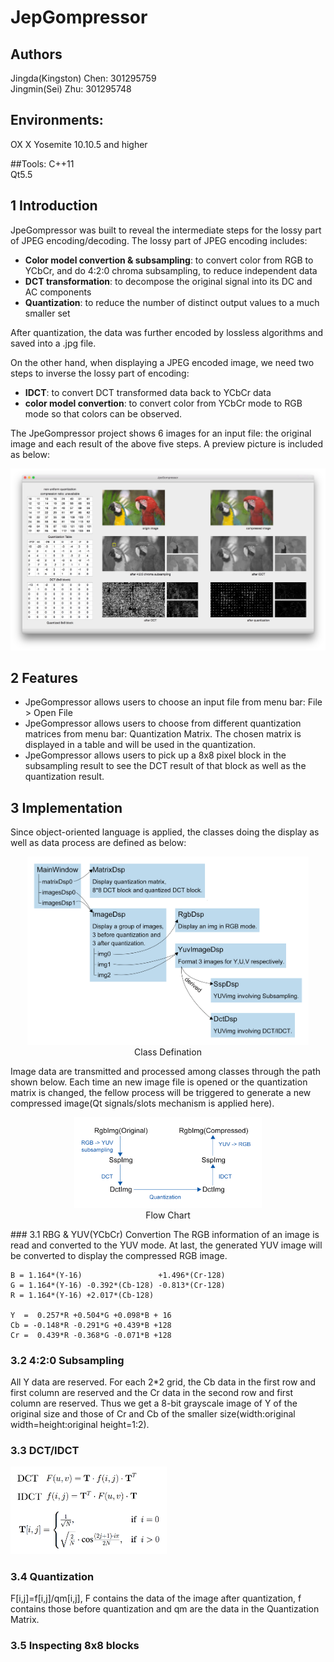 JepGompressor
======================
## Authors
Jingda(Kingston) Chen: 301295759 <br>
Jingmin(Sei) Zhu: 301295748

## Environments:
OX X Yosemite 10.10.5 and higher

##Tools:
C++11 <br>
Qt5.5

## 1 Introduction
JpeGompressor was built to reveal the intermediate steps for the lossy part of JPEG encoding/decoding. The lossy part of JPEG encoding includes:

* __Color model convertion & subsampling__: to convert color from RGB to YCbCr, and do 4:2:0 chroma subsampling, to reduce independent data
* __DCT transformation__: to decompose the original signal into its DC and AC components
* __Quantization__: to reduce the number of distinct output values to a much smaller set

After quantization, the data was further encoded by lossless algorithms and saved into a .jpg file.

On the other hand, when displaying a JPEG encoded image, we need two steps to inverse the lossy part of encoding:

* __IDCT__: to convert DCT transformed data back to YCbCr data
* __color model convertion__: to convert color from YCbCr mode to RGB mode so that colors can be observed.

The JpeGompressor project shows 6 images for an input file: the original image and each result of the above five steps. A preview picture is included as below:

<img src="https://github.com/Travelinglight/JpeGompressor/blob/master/Preview.jpg?raw=true" width=600px>

## 2 Features
* JpeGompressor allows users to choose an input file from menu bar: File > Open File
* JpeGompressor allows users to choose from different quantization matrices from menu bar: Quantization Matrix. The chosen matrix is displayed in a table and will be used in the quantization.
* JpeGompressor allows users to pick up a 8x8 pixel block in the subsampling result to see the DCT result of that block as well as the quantization result.

## 3 Implementation
Since object-oriented language is applied, the classes doing the display as well as data process are defined as below:
<p align="center">
<img src="codeStructureNew.png" width=450px>
<br>Class Defination
</p>
Image data are transmitted and processed among classes through the path shown below. Each time an new image file is opened or the quantization matrix is changed, the fellow process will be triggered to generate a new compressed image(Qt signals/slots mechanism is applied here).
<p align="center">
<img src="process.png" width=300px>
<br>Flow Chart
</p>
### 3.1 RBG & YUV(YCbCr) Convertion
The RGB information of an image is read and converted to the YUV mode.
At last, the generated YUV image will be converted to display the compressed RGB image.

    B = 1.164*(Y-16)                 +1.496*(Cr-128)
    G = 1.164*(Y-16) -0.392*(Cb-128) -0.813*(Cr-128)
    R = 1.164*(Y-16) +2.017*(Cb-128)                
    
    Y  =  0.257*R +0.504*G +0.098*B + 16
    Cb = -0.148*R -0.291*G +0.439*B +128
    Cr =  0.439*R -0.368*G -0.071*B +128
### 3.2 4:2:0 Subsampling
All Y data are reserved. For each 2*2 grid, the Cb data in the first row and first column are reserved and the Cr data in the second row and first column are reserved. Thus we get a 8-bit grayscale image of Y of the original size and those of Cr and Cb of the smaller size(width:original width=height:original height=1:2).

### 3.3 DCT/IDCT
<img src="dct.png" width=250px>

### 3.4 Quantization
F[i,j]=f[i,j]/qm[i,j], F contains the data of the image after quantization, f contains those before quantization and qm are the data in the Quantization Matrix.

### 3.5 Inspecting 8x8 blocks
